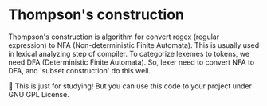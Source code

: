 # Thompson's construction
Thompson's construction is algorithm for convert regex (regular expression) to NFA (Non-deterministic Finite Automata).
This is usually used in lexical analyzing step of compiler.
To categorize lexemes to tokens, we need DFA (Deterministic Finite Automata).
So, lexer need to convert NFA to DFA, and 'subset construction' do this well.

:loudspeaker: This is just for studying! But you can use this code to your project under GNU GPL License.
